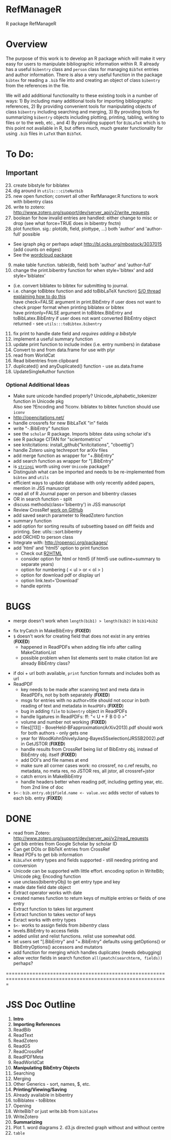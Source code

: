 RefManageR
========

R package RefManageR

Overview
=====================================
The purpose of this work is to develop an R package which will make it very easy for users to manipulate bibliographic information within R.  R already has a useful `bibentry` class and `person` class for managing `BibTeX` entries and author information.  There is also a very useful function in the package `bibtex` for reading a `.bib` file into and creating an object of class `bibentry` from the references in the file.  

We will add additional functionality to these existing tools in a number of ways: 1) By including many additional tools for importing bibliographic references, 2) By providing convenient tools for manipulating objects of class `bibentry` including searching and merging, 3) By providing tools for summarizing `bibentry` objects including plotting, printing, tabling, writing to files or to the web, etc., and 4) By providing support for `BibLaTeX` which is to this point not available in R, but offers much, much greater functionality for using `.bib` files in `LaTeX` than `BibTeX`.

To Do:
==================================================================================================================
Important
-------------------
23. create bibstyle for biblatex
25. dig around in `utils:::citeNatbib`
1. new open function; convert all other RefManager.R functions to work with bibentry class
4. write to zotero: http://www.zotero.org/support/dev/server_api/v2/write_requests
5. boolean for how invalid entries are handled: either change to misc or drop (see what force=TRUE does in bibentry fnctn)
8. plot function. sig.: plot(db, field, plottype, ...)  both 'author' and 'author-full' possible          
  * See igraph pkg or perhaps adapt http://bl.ocks.org/mbostock/3037015 (add counts on edges)
  * See the [wordcloud package](http://blog.fellstat.com/?cat=11)
9. make table function.  table(db, field)  both 'author' and 'author-full'    
10. change the print.bibentry function for when style='bibtex' and add style='biblatex'  
  * (i.e. convert biblatex to bibtex for submitting to journal.  
  * i.e. change toBibtex function and add toBibLaTeX function)
[S/O thread explaining how to do this](http://tex.stackexchange.com/questions/114787/converting-from-biblatex-to-bibtex-format-using-biber)  
have check=FALSE argument in print.BibEntry if user does not want to check proper format when printing biblatex or bibtex  
have printonly=FALSE argument in toBibtex.BibEntry and toBibLatex.BibEntry if user does not want converted BibEntry object returned - see `utils:::toBibtex.bibentry`
11. fix print to handle date field and _requires adding a bibstyle_
12. implement a useful summary function
16. update print function to include index (i.e. entry numbers) in database
67. Convert to and from data.frame for use with plyr
592. read from WorldCat   
33. Read bibentries from clipboard
98. duplicated() and anyDuplicated() function - use as.data.frame
2. UpdateSingleAuthor function

### Optional Additional Ideas
* Make sure unicode handled properly? Unicode_alphabetic_tokenizer function in Unicode pkg  
Also see ?Encoding and ?iconv.  biblatex to bibtex function should use `iconv`
* http://opencitations.net/
* handle crossrefs for new BibLaTeX "in" fields
* write "-.BibEntry" function
* see the `scholar` R package.  Imports bibtex data using scholar id's
* see R package CITAN for "scientometrics"
* see knitcitations: install_github("knitcitations", "cboettig")
* handle Zotero using techreport for arXiv files
* add merge function as wrapper for "+.BibEntry"
* add search function as wrapper for "[.BibEntry"
* is [`stringi`](http://docs.rexamine.com/R-man/stringi/stringi-encoding.html) worth using over `Unicode` package?
* Distinguish what can be imported and needs to be re-implemented from `bibtex` and `utils`
* efficient ways to update database with only recently added papers, mention in JSS manuscript
* read all of R Journal paper on person and bibentry classes
* OR in search function - split
* discuss methods(class='bibentry') in JSS manuscript
* Review CrossRef [work on GitHub](https://github.com/gavinsimpson/orcid/blob/master/R/crossrefDOI.R)
* add saved search parameter to ReadZotero function
* summary function
* add option for sorting results of subsetting based on diff fields and printing. See: utils:::sort.bibentry
* add ORCHID to person class
* Integrate with: http://ropensci.org/packages/
* add 'html' and 'html5' option to print function
  * Check out [R2HTML](http://cran.r-project.org/web/packages/R2HTML/R2HTML.pdf)
  * consider  option for html or html5 (if html5 use outline+summary to separate years)
  * option for numbering ( < ul > or < ol > )
  * option for download pdf or display url
  * option link.text='Download'
  * handle eprints

BUGS
=================================================================================
* merge doesn't work when `length(bib1) > length(bib2)` in `bib1+bib2`
- fix tryCatch in MakeBibEntry (**FIXED**)
- `$` doesn't work for creating field that does not exist in any entries (**FIXED**)
  * happened in ReadPDFs when adding file info after calling MakeCitationList
  * possible problem when list elements sent to make citation list are already BibEntry class?
* if doi + url both available, `print` function formats and includes both as url
* ReadPDF  
  - key needs to be made after scanning text and meta data in ReadPDFs, not by both separately (**FIXED**)  
  - msgs for entries with no author+title should not occur in both reading of text and metadata in `ReadPDFs` (**FIXED**)
  * bug in adding `file` to `bibentry` object in ReadPDFs
  * handle ligatures in ReadPDFs: ff: "< U + F B 0 0 >" 
  - volume and number not working (**FIXED**)
  * files[[13]] - BoveHeld-BFapproximation(ArXiv2013).pdf should work for both authors - only gets one
  - year for WoodKohnShivelyJiang-BayesSSselection(JRSSB2002).pdf in GetJSTOR (**FIXED**)
  - handle results from CrossRef being list of BibEntry obj, instead of BibEntry obj. itself (**FIXED**)
  * add DOI's and file names at end
  * make sure all corner cases work: no crossref, no c.ref results, no metadata, no meta res, no JSTOR res,
    all jstor, all crossref+jstor
  * catch errors in MakeBibEntry
  * handle headers better when reading pdf, including getting year, etc. from 2nd line of doc
* `$<-`: `bib.entry.obj$field.name <- value.vec` adds vector of values to each bib. entry (**FIXED**)

DONE     
==================================================================================================================

* read from Zotero: http://www.zotero.org/support/dev/server_api/v2/read_requests
* get bib entries from Google Scholar by scholar ID
* Can get DOIs or BibTeX entries from CrossRef
* Read PDFs to get bib information
* `BibLaTeX` entry types and fields supported - still needing printing and conversion
* Unicode can be supported with little effort. encoding option in WriteBib; Unicode pkg; Encoding function
* use unclass(bibentryObj) to get entry type and key
* made date field date object
* Extract operator works with date
* created names function to return keys of multiple entries or fields of one entry
* Extract function to takes list argument
* Extract function to takes vector of keys
* Exract works with entry types
* `$<-` works to assign fields from _bibentry_ class
* levels.BibEntry to access fields
* added unlist and relist functions. relist use somewhat odd.
* let users set "[.BibEntry" and "+.BibEntry" defaults using getOptions() or BibEntryOptions() accessors and mutators
* add function for merging which handles duplicates (needs debugging)
* allow vector fields in search function `all(pmatch(searchterm, fields))` perhaps?


=============================================================================================================

JSS Doc Outline
================================
1. **Intro**
2. **Importing References**
  1. ReadBib
  2. ReadText
  2. ReadZotero
  3. ReadGS
  4. ReadCrossRef
  5. ReadPDFMeta
  7. ReadWorldCat
3. **Manipulating BibEntry Objects**
  1. Searching
  2. Merging
  3. Other Generics - sort, names, $, etc.
4. **Printing/Viewing/Saving**
  1. Already available in bibentry
  3. toBiblatex - toBibtex
  98. Opening
  43. WriteBib? or just write.bib from `biblatex`
  23. WriteZotero
5. **Summarizing**
  1. Plot
    1. word diagrams
    2. d3.js directed graph without and without centre
  2. `table`
